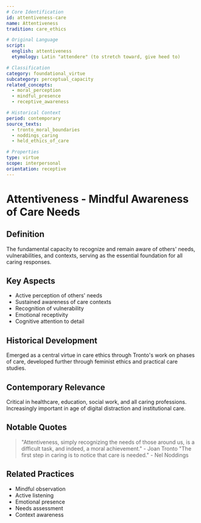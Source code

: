 ```yaml
---
# Core Identification
id: attentiveness-care
name: Attentiveness
tradition: care_ethics

# Original Language
script:
  english: attentiveness
  etymology: Latin "attendere" (to stretch toward, give heed to)

# Classification
category: foundational_virtue
subcategory: perceptual_capacity
related_concepts:
  - moral_perception
  - mindful_presence
  - receptive_awareness

# Historical Context
period: contemporary
source_texts:
  - tronto_moral_boundaries
  - noddings_caring
  - held_ethics_of_care

# Properties
type: virtue
scope: interpersonal
orientation: receptive
---
```


# Attentiveness - Mindful Awareness of Care Needs

## Definition
The fundamental capacity to recognize and remain aware of others' needs, vulnerabilities, and contexts, serving as the essential foundation for all caring responses.

## Key Aspects
- Active perception of others' needs
- Sustained awareness of care contexts
- Recognition of vulnerability
- Emotional receptivity
- Cognitive attention to detail

## Historical Development
Emerged as a central virtue in care ethics through Tronto's work on phases of care, developed further through feminist ethics and practical care studies.

## Contemporary Relevance
Critical in healthcare, education, social work, and all caring professions. Increasingly important in age of digital distraction and institutional care.

## Notable Quotes
> "Attentiveness, simply recognizing the needs of those around us, is a difficult task, and indeed, a moral achievement." - Joan Tronto
> "The first step in caring is to notice that care is needed." - Nel Noddings

## Related Practices
- Mindful observation
- Active listening
- Emotional presence
- Needs assessment
- Context awareness